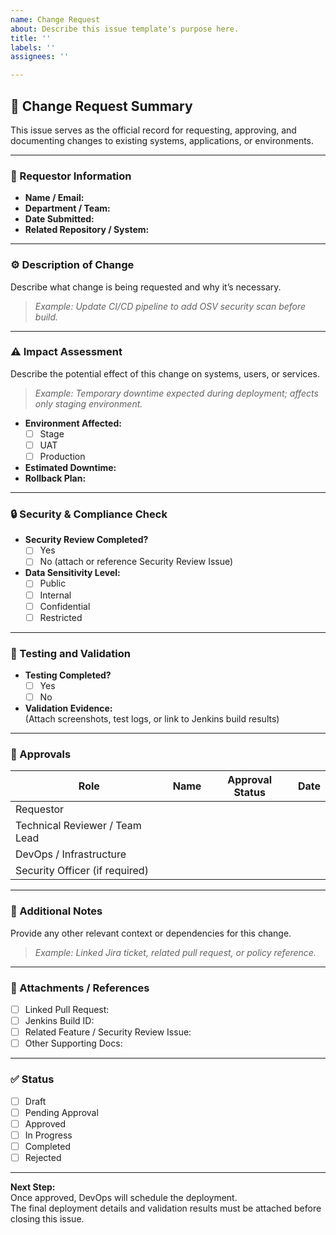 ```yaml
---
name: Change Request
about: Describe this issue template's purpose here.
title: ''
labels: ''
assignees: ''

---
```


## 🔄 Change Request Summary

This issue serves as the official record for requesting, approving, and documenting changes to existing systems, applications, or environments.

---

### 🧾 Requestor Information
- **Name / Email:**  
- **Department / Team:**  
- **Date Submitted:**  
- **Related Repository / System:**  

---

### ⚙️ Description of Change
Describe what change is being requested and why it’s necessary.  
> _Example: Update CI/CD pipeline to add OSV security scan before build._

---

### ⚠️ Impact Assessment
Describe the potential effect of this change on systems, users, or services.  
> _Example: Temporary downtime expected during deployment; affects only staging environment._

- **Environment Affected:**  
  - [ ] Stage  
  - [ ] UAT  
  - [ ] Production  
- **Estimated Downtime:**  
- **Rollback Plan:**  

---

### 🔒 Security & Compliance Check
- **Security Review Completed?**  
  - [ ] Yes  
  - [ ] No (attach or reference Security Review Issue)
- **Data Sensitivity Level:**  
  - [ ] Public  
  - [ ] Internal  
  - [ ] Confidential  
  - [ ] Restricted  

---

### 🧰 Testing and Validation
- **Testing Completed?**  
  - [ ] Yes  
  - [ ] No  
- **Validation Evidence:**  
  (Attach screenshots, test logs, or link to Jenkins build results)

---

### 👥 Approvals
| Role | Name | Approval Status | Date |
|------|------|------------------|------|
| Requestor |  |  |  |
| Technical Reviewer / Team Lead |  |  |  |
| DevOps / Infrastructure |  |  |  |
| Security Officer (if required) |  |  |  |

---

### 🧾 Additional Notes
Provide any other relevant context or dependencies for this change.  
> _Example: Linked Jira ticket, related pull request, or policy reference._

---

### 📁 Attachments / References
- [ ] Linked Pull Request:  
- [ ] Jenkins Build ID:  
- [ ] Related Feature / Security Review Issue:  
- [ ] Other Supporting Docs:  

---

### ✅ Status
- [ ] Draft  
- [ ] Pending Approval  
- [ ] Approved  
- [ ] In Progress  
- [ ] Completed  
- [ ] Rejected

---

**Next Step:**  
Once approved, DevOps will schedule the deployment.  
The final deployment details and validation results must be attached before closing this issue.
